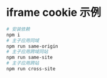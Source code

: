 # iframe cookie 示例

``` bash
# 安装依赖
npm i
# 主子应用同域
npm run same-origin
# 主子应用跨域同站
npm run same-site
# 主子应用跨站
npm run cross-site
```
